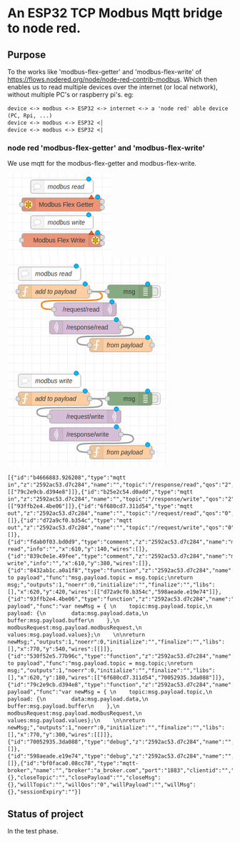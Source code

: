 # An ESP32 TCP Modbus Mqtt bridge to node red.

## Purpose
To the works like 'modbus-flex-getter' and 'modbus-flex-write' of https://flows.nodered.org/node/node-red-contrib-modbus.
Which then enables us to read multiple devices over the internet (or local network), without multiple PC's or raspberry pi's.
eg:
```
device <-> modbus <-> ESP32 <-> internet <-> a 'node red' able device (PC, Rpi, ...)
device <-> modbus <-> ESP32 <│
device <-> modbus <-> ESP32 <|
```
### node red 'modbus-flex-getter' and 'modbus-flex-write'
We use mqtt for the modbus-flex-getter and modbus-flex-write.

![Node-red modbus-flex-getter and modbus-flex-write Screenshot](/Node-red/node-red-contrib-modbus.png)
![Node-red modbus-flex-getter and modbus-flex-write Screenshot](/Node-red/Screenshot.png)
```
[{"id":"b4666883.926208","type":"mqtt in","z":"2592ac53.d7c284","name":"","topic":"/response/read","qos":"2","datatype":"json","broker":"bf0faca0.08cc78","nl":false,"rap":true,"rh":0,"x":690,"y":260,"wires":[["79c2e9cb.d394e8"]]},{"id":"b25e2c54.d0add","type":"mqtt in","z":"2592ac53.d7c284","name":"","topic":"/response/write","qos":"2","datatype":"json","broker":"bf0faca0.08cc78","nl":false,"rap":true,"rh":0,"x":690,"y":500,"wires":[["93ffb2e4.4be06"]]},{"id":"6f680cd7.311d54","type":"mqtt out","z":"2592ac53.d7c284","name":"","topic":"/request/read","qos":"0","retain":"","respTopic":"","contentType":"","userProps":"","correl":"","expiry":"","broker":"bf0faca0.08cc78","x":690,"y":220,"wires":[]},{"id":"d72a9cf0.b354c","type":"mqtt out","z":"2592ac53.d7c284","name":"","topic":"/request/write","qos":"0","retain":"","respTopic":"","contentType":"","userProps":"","correl":"","expiry":"","broker":"bf0faca0.08cc78","x":690,"y":460,"wires":[]},{"id":"fdab0f03.bd0d9","type":"comment","z":"2592ac53.d7c284","name":"modbus read","info":"","x":610,"y":140,"wires":[]},{"id":"839c0e1e.49fee","type":"comment","z":"2592ac53.d7c284","name":"modbus write","info":"","x":610,"y":380,"wires":[]},{"id":"8432ab1c.a0a1f8","type":"function","z":"2592ac53.d7c284","name":"add to payload","func":"msg.payload.topic = msg.topic;\nreturn msg;","outputs":1,"noerr":0,"initialize":"","finalize":"","libs":[],"x":620,"y":420,"wires":[["d72a9cf0.b354c","598aeade.e19e74"]]},{"id":"93ffb2e4.4be06","type":"function","z":"2592ac53.d7c284","name":"from payload","func":"var newMsg = { \n    topic:msg.payload.topic,\n    payload: {\n        data:msg.payload.data,\n        buffer:msg.payload.buffer\n    },\n    modbusRequest:msg.payload.modbusRequest,\n    values:msg.payload.values};\n    \n\nreturn newMsg;","outputs":1,"noerr":0,"initialize":"","finalize":"","libs":[],"x":770,"y":540,"wires":[[]]},{"id":"530f52e5.77b96c","type":"function","z":"2592ac53.d7c284","name":"add to payload","func":"msg.payload.topic = msg.topic;\nreturn msg;","outputs":1,"noerr":0,"initialize":"","finalize":"","libs":[],"x":620,"y":180,"wires":[["6f680cd7.311d54","70052935.3da088"]]},{"id":"79c2e9cb.d394e8","type":"function","z":"2592ac53.d7c284","name":"from payload","func":"var newMsg = { \n    topic:msg.payload.topic,\n    payload: {\n        data:msg.payload.data,\n        buffer:msg.payload.buffer\n    },\n    modbusRequest:msg.payload.modbusRequest,\n    values:msg.payload.values};\n    \n\nreturn newMsg;","outputs":1,"noerr":0,"initialize":"","finalize":"","libs":[],"x":770,"y":300,"wires":[[]]},{"id":"70052935.3da088","type":"debug","z":"2592ac53.d7c284","name":"","active":false,"tosidebar":true,"console":false,"tostatus":false,"complete":"true","targetType":"full","statusVal":"","statusType":"auto","x":790,"y":180,"wires":[]},{"id":"598aeade.e19e74","type":"debug","z":"2592ac53.d7c284","name":"","active":false,"tosidebar":true,"console":false,"tostatus":false,"complete":"true","targetType":"full","statusVal":"","statusType":"auto","x":790,"y":420,"wires":[]},{"id":"bf0faca0.08cc78","type":"mqtt-broker","name":"","broker":"a_broker.com","port":"1883","clientid":"","usetls":false,"protocolVersion":"4","keepalive":"60","cleansession":true,"birthTopic":"","birthQos":"0","birthRetain":"true","birthPayload":"","birthMsg":{},"closeTopic":"","closePayload":"","closeMsg":{},"willTopic":"","willQos":"0","willPayload":"","willMsg":{},"sessionExpiry":""}]
```
## Status of project
In the test phase.
